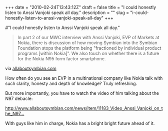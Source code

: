 +++
date = "2010-02-24T13:43:12Z"
draft = false
title = "I could honestly listen to Anssi Vanjoki speak all day."
description = ""
slug = "i-could-honestly-listen-to-anssi-vanjoki-speak-all-day"
+++

#"I could honestly listen to Anssi Vanjoki speak all day."


 <div class="posterous_bookmarklet_entry">
 <blockquote class="posterous_medium_quote">In part 2 of our MWC interview with Anssi Vanjoki, EVP of Markets at Nokia, there is discussion of how moving Symbian into the Symbian Foundation stops the platform being "fractioned by individual product programs [within Nokia]". We also touch on whether there is a future for the Nokia N95 form factor smartphone.</blockquote>

<div class="posterous_quote_citation">via <a href="http://www.allaboutsymbian.com/news/item/11195_Video_Anssi_Vanjoki_on_Symbian.php">allaboutsymbian.com</a></div>
 <p>How often do you see an EVP in a multinational company like Nokia talk with such clarity, honesty and depth of knowledge? Truly refreshing.
</p><p>But more importantly, you have to watch the video of him talking about the N97 debacle:
</p><p><a href="http://www.allaboutsymbian.com/news/item/11183_Video_Anssi_Vanjoki_on_the_N97.php">http://www.allaboutsymbian.com/news/item/11183_Video_Anssi_Vanjoki_on_the_N97...</a>
</p><p>With guys like him in charge, Nokia has a bright bright future ahead of it.</p></div>
 